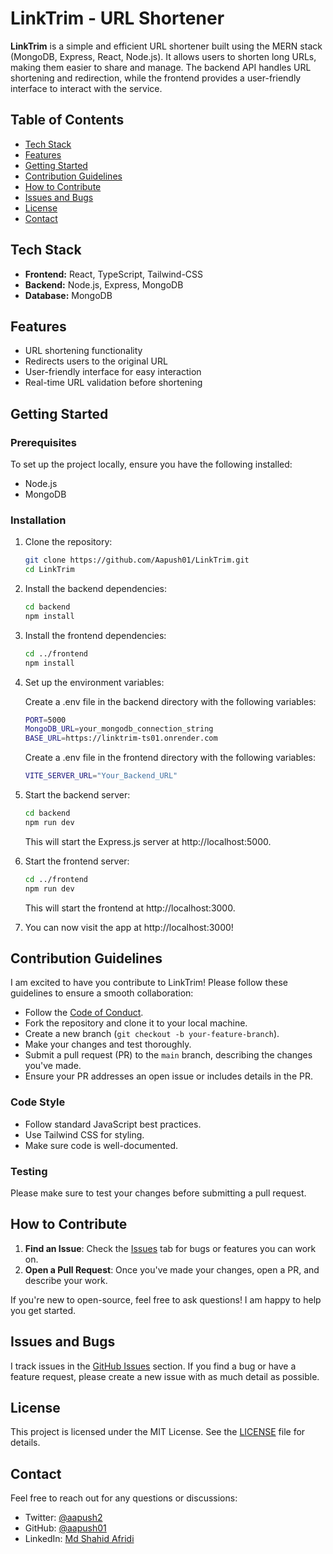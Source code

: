 # LinkTrim - URL Shortener

**LinkTrim** is a simple and efficient URL shortener built using the MERN stack (MongoDB, Express, React, Node.js). It allows users to shorten long URLs, making them easier to share and manage. The backend API handles URL shortening and redirection, while the frontend provides a user-friendly interface to interact with the service.

## Table of Contents

- [Tech Stack](#tech-stack)
- [Features](#features)
- [Getting Started](#getting-started)
- [Contribution Guidelines](#contribution-guidelines)
- [How to Contribute](#how-to-contribute)
- [Issues and Bugs](#issues-and-bugs)
- [License](#license)
- [Contact](#contact)

## Tech Stack

- **Frontend:** React, TypeScript,  Tailwind-CSS
- **Backend:** Node.js, Express, MongoDB
- **Database:** MongoDB


## Features

- URL shortening functionality
- Redirects users to the original URL
- User-friendly interface for easy interaction
- Real-time URL validation before shortening

## Getting Started

### Prerequisites

To set up the project locally, ensure you have the following installed:

- Node.js
- MongoDB

### Installation

1. Clone the repository:

   ```bash
   git clone https://github.com/Aapush01/LinkTrim.git
   cd LinkTrim
   
2. Install the backend dependencies:
      ```bash
   cd backend
   npm install
   
3. Install the frontend dependencies:
      ```bash
    cd ../frontend
    npm install
    
4. Set up the environment variables: 
    
   Create a .env file in the backend directory with the following variables:
      ```bash 
      PORT=5000
      MongoDB_URL=your_mongodb_connection_string
      BASE_URL=https://linktrim-ts01.onrender.com
      ```

    Create a .env file in the frontend directory with the following variables:
      ```bash
      VITE_SERVER_URL="Your_Backend_URL"  
      ``` 
5. Start the backend server:
     ```bash
     cd backend
     npm run dev
     ```
   This will start the Express.js server at http://localhost:5000.
     
6. Start the frontend server:
    ```bash
    cd ../frontend
    npm run dev
    ```
    This will start the frontend at http://localhost:3000.
    
7. You can now visit the app at http://localhost:3000!


## Contribution Guidelines

I am excited to have you contribute to LinkTrim! Please follow these guidelines to ensure a smooth collaboration:

- Follow the [Code of Conduct](#).
- Fork the repository and clone it to your local machine.
- Create a new branch (`git checkout -b your-feature-branch`).
- Make your changes and test thoroughly.
- Submit a pull request (PR) to the `main` branch, describing the changes you've made.
- Ensure your PR addresses an open issue or includes details in the PR.

### Code Style

- Follow standard JavaScript best practices.
- Use Tailwind CSS for styling.
- Make sure code is well-documented.

### Testing

Please make sure to test your changes before submitting a pull request.

## How to Contribute

1. **Find an Issue**: Check the [Issues](https://github.com/Aapush01/LinkTrim/issues) tab for bugs or features you can work on.
2. **Open a Pull Request**: Once you've made your changes, open a PR, and describe your work.

If you're new to open-source, feel free to ask questions! I am happy to help you get started.

## Issues and Bugs

I track issues in the [GitHub Issues](https://github.com/Aapush01/LinkTrim/issues) section. If you find a bug or have a feature request, please create a new issue with as much detail as possible.

## License

This project is licensed under the MIT License. See the [LICENSE](LICENSE) file for details.

## Contact

Feel free to reach out for any questions or discussions:

- Twitter: [@aapush2](https://twitter.com/aapush2)
- GitHub: [@aapush01](https://github.com/aapush01)
- LinkedIn: [Md Shahid Afridi](https://www.linkedin.com/in/md-shahidafridi/)


    

